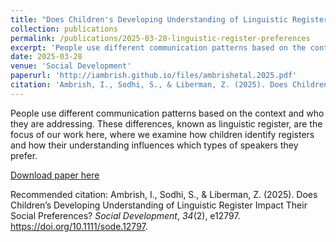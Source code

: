```yaml
---
title: "Does Children's Developing Understanding of Linguistic Register Impact Their Social Preferences?"
collection: publications
permalink: /publications/2025-03-28-linguistic-register-preferences
excerpt: 'People use different communication patterns based on the context and who they are addressing. These differences, known as linguistic register, are the focus of our work here, where we examine how children identify registers and how their understanding influences which types of speakers they prefer.'
date: 2025-03-28
venue: 'Social Development'
paperurl: 'http://iambrish.github.io/files/ambrishetal.2025.pdf'
citation: 'Ambrish, I., Sodhi, S., & Liberman, Z. (2025). Does Children’s Developing Understanding of Linguistic Register Impact Their Social Preferences? <i>Social Development</i>, <i>34</i>(2), e12797. https://doi.org/10.1111/sode.12797.'
---
```

People use different communication patterns based on the context and who they are addressing. These differences, known as linguistic register, are the focus of our work here, where we examine how children identify registers and how their understanding influences which types of speakers they prefer.

[Download paper here](http://iambrish.github.io/files/ambrishetal.2025.pdf)

Recommended citation: Ambrish, I., Sodhi, S., & Liberman, Z. (2025). Does Children’s Developing Understanding of Linguistic Register Impact Their Social Preferences? <i>Social Development</i>, <i>34</i>(2), e12797. https://doi.org/10.1111/sode.12797.
